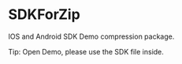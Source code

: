 # SDKForZip
IOS and Android SDK Demo compression package.

Tip: Open Demo, please use the SDK file inside.
